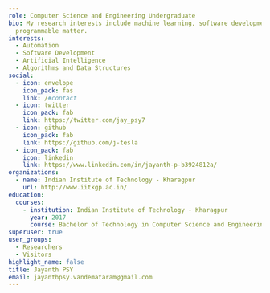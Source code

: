 ```yaml
---
role: Computer Science and Engineering Undergraduate
bio: My research interests include machine learning, software development and
  programmable matter.
interests:
  - Automation
  - Software Development
  - Artificial Intelligence
  - Algorithms and Data Structures
social:
  - icon: envelope
    icon_pack: fas
    link: /#contact
  - icon: twitter
    icon_pack: fab
    link: https://twitter.com/jay_psy7
  - icon: github
    icon_pack: fab
    link: https://github.com/j-tesla
  - icon_pack: fab
    icon: linkedin
    link: https://www.linkedin.com/in/jayanth-p-b3924812a/
organizations:
  - name: Indian Institute of Technology - Kharagpur
    url: http://www.iitkgp.ac.in/
education:
  courses:
    - institution: Indian Institute of Technology - Kharagpur
      year: 2017
      course: Bachelor of Technology in Computer Science and Engineering
superuser: true
user_groups:
  - Researchers
  - Visitors
highlight_name: false
title: Jayanth PSY
email: jayanthpsy.vandemataram@gmail.com
---
```

